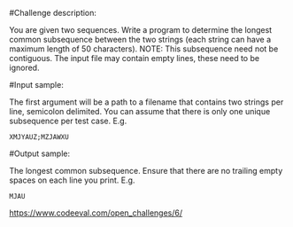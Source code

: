 #Challenge description:

You are given two sequences. Write a program to determine the longest common subsequence between the two strings (each string can have a maximum length of 50 characters). NOTE: This subsequence need not be contiguous. The input file may contain empty lines, these need to be ignored.

#Input sample:

The first argument will be a path to a filename that contains two strings per line, semicolon delimited. You can assume that there is only one unique subsequence per test case. E.g.

    XMJYAUZ;MZJAWXU
    
#Output sample:

The longest common subsequence. Ensure that there are no trailing empty spaces on each line you print. E.g.

    MJAU

https://www.codeeval.com/open_challenges/6/
